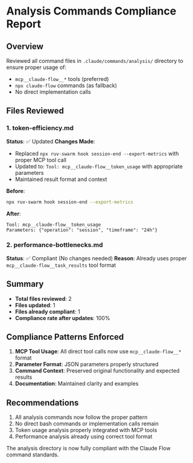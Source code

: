 # Analysis Commands Compliance Report

## Overview
Reviewed all command files in `.claude/commands/analysis/` directory to ensure proper usage of:
- `mcp__claude-flow__*` tools (preferred)
- `npx claude-flow` commands (as fallback)
- No direct implementation calls

## Files Reviewed

### 1. token-efficiency.md
**Status**: ✅ Updated
**Changes Made**:
- Replaced `npx ruv-swarm hook session-end --export-metrics` with proper MCP tool call
- Updated to: `Tool: mcp__claude-flow__token_usage` with appropriate parameters
- Maintained result format and context

**Before**:
```bash
npx ruv-swarm hook session-end --export-metrics
```

**After**:
```
Tool: mcp__claude-flow__token_usage
Parameters: {"operation": "session", "timeframe": "24h"}
```

### 2. performance-bottlenecks.md
**Status**: ✅ Compliant (No changes needed)
**Reason**: Already uses proper `mcp__claude-flow__task_results` tool format

## Summary

- **Total files reviewed**: 2
- **Files updated**: 1
- **Files already compliant**: 1
- **Compliance rate after updates**: 100%

## Compliance Patterns Enforced

1. **MCP Tool Usage**: All direct tool calls now use `mcp__claude-flow__*` format
2. **Parameter Format**: JSON parameters properly structured
3. **Command Context**: Preserved original functionality and expected results
4. **Documentation**: Maintained clarity and examples

## Recommendations

1. All analysis commands now follow the proper pattern
2. No direct bash commands or implementation calls remain
3. Token usage analysis properly integrated with MCP tools
4. Performance analysis already using correct tool format

The analysis directory is now fully compliant with the Claude Flow command standards.
